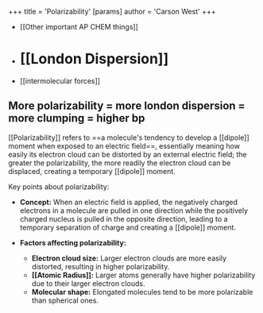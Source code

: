 +++
 title = 'Polarizability'
[params]
	author = 'Carson West'
+++
- [[Other important AP CHEM things]]
- # [[London Dispersion]]
- [[intermolecular forces]]

## More polarizability = more london dispersion = more clumping = higher bp
 [[Polarizability]] refers to ==a molecule's tendency to develop a [[dipole]] moment when exposed to an electric field==, essentially meaning how easily its electron cloud can be distorted by an external electric field; the greater the polarizability, the more readily the electron cloud can be displaced, creating a temporary [[dipole]] moment. 

Key points about polarizability:

- **Concept:**
    When an electric field is applied, the negatively charged electrons in a molecule are pulled in one direction while the positively charged nucleus is pulled in the opposite direction, leading to a temporary separation of charge and creating a [[dipole]] moment. 

- **Factors affecting polarizability:**
    - **Electron cloud size:** Larger electron clouds are more easily distorted, resulting in higher polarizability. 
    - **[[Atomic Radius]]:** Larger atoms generally have higher polarizability due to their larger electron clouds. 
    - **Molecular shape:** Elongated molecules tend to be more polarizable than spherical ones.